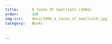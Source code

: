 ```yaml
---
title:      A Taste Of Smalltalk (1986)
order:      100
img-src:    docs/1986_a_taste_of_smalltalk.jpg
category:   Books
---
```

...